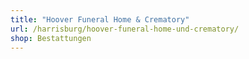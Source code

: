 ```yaml
---
title: "Hoover Funeral Home & Crematory"
url: /harrisburg/hoover-funeral-home-und-crematory/
shop: Bestattungen
---
```

